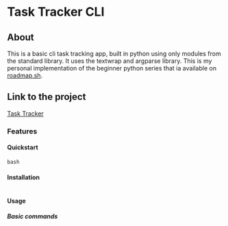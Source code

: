 # Task Tracker CLI

## About 
This is a basic cli task tracking app, built in python using only modules from the standard library. It uses the textwrap and argparse library.
This is my personal implementation of the beginner python series that ia available on [roadmap.sh](https://roadmap.sh/projects/task-tracker). 

## Link to the project
[Task Tracker](https://roadmap.sh/projects/task-tracker)

### Features


#### Quickstart
```
bash
```

#### Installation
```commandline
```
#### Usage

##### Basic commands
